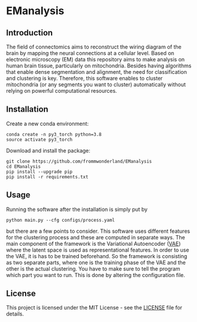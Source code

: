 # EManalysis

## Introduction
The field of connectomics aims to reconstruct the wiring diagram of the brain by mapping the neural connections at a cellular level. Based on electronic microscopy (EM) data this repository aims to make analysis on human brain tissue, particularly on mitochondria. Besides having algorithms that enable dense segmentation and alignment, the need for classification and clustering is key. Therefore, this software enables to cluster mitochondria (or any segments you want to cluster) automatically without relying on powerful computational resources.

## Installation
Create a new conda environment:
```
conda create -n py3_torch python=3.8
source activate py3_torch
```

Download and install the package:
```
git clone https://github.com/frommwonderland/EManalysis
cd EManalysis
pip install --upgrade pip
pip install -r requirements.txt
```

## Usage
Running the software after the installation is simply put by
```
python main.py --cfg configs/process.yaml
```
but there are a few points to consider. This software uses different features for the clustering process and these are computed in separate ways. The main component of the framework is the Variational Autoencoder ([VAE](https://github.com/AntixK/PyTorch-VAE)) where the latent space is used as representational features. In order to use the VAE, it is has to be trained beforehand. So the framework is consisting as two separate parts, where one is the training phase of the VAE and the other is the actual clustering. You have to make sure to tell the program which part you want to run. This is done by altering the configuration file.


## License
This project is licensed under the MIT License - see the [LICENSE](https://github.com/frommwonderland/EManalysis/blob/main/LICENSE) file for details.

